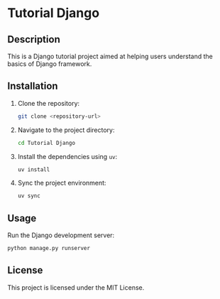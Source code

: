 # Tutorial Django

## Description
This is a Django tutorial project aimed at helping users understand the basics of Django framework.

## Installation
1. Clone the repository:
   ```bash
   git clone <repository-url>
   ```
2. Navigate to the project directory:
   ```bash
   cd Tutorial Django
   ```
3. Install the dependencies using `uv`:
   ```bash
   uv install
   ```
4. Sync the project environment:
   ```bash
   uv sync
   ```

## Usage
Run the Django development server:
```bash
python manage.py runserver
```

## License
This project is licensed under the MIT License.